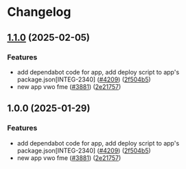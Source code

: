 # Changelog

## [1.1.0](https://github.com/moizj00/marketplace-partner-apps/compare/vwo-fme-v1.0.0...vwo-fme-v1.1.0) (2025-02-05)


### Features

* add dependabot code for app, add deploy script to app's package.json[INTEG-2340] ([#4209](https://github.com/moizj00/marketplace-partner-apps/issues/4209)) ([2f504b5](https://github.com/moizj00/marketplace-partner-apps/commit/2f504b5326f161f32ea84614c39d732cd350d3c8))
* new app vwo fme ([#3881](https://github.com/moizj00/marketplace-partner-apps/issues/3881)) ([2e21757](https://github.com/moizj00/marketplace-partner-apps/commit/2e2175712f28e8786d8c26acb22e4d826e338c52))

## 1.0.0 (2025-01-29)


### Features

* add dependabot code for app, add deploy script to app's package.json[INTEG-2340] ([#4209](https://github.com/contentful/marketplace-partner-apps/issues/4209)) ([2f504b5](https://github.com/contentful/marketplace-partner-apps/commit/2f504b5326f161f32ea84614c39d732cd350d3c8))
* new app vwo fme ([#3881](https://github.com/contentful/marketplace-partner-apps/issues/3881)) ([2e21757](https://github.com/contentful/marketplace-partner-apps/commit/2e2175712f28e8786d8c26acb22e4d826e338c52))
